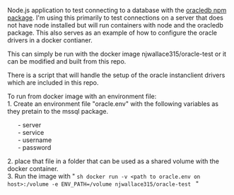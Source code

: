 Node.js application to test connecting to a database with the <a href="https://www.npmjs.com/package/oracledb">oracledb npm package</a>.
I'm using this primarily to test connections on a server that does not have node installed but will run containers with node and the oracledb package. This also serves as an example of how to configure the oracle drivers in a docker contianer.

This can simply be run with the docker image <a>njwallace315/oracle-test</a> or it can be modified and built from this repo.

There is a script that will handle the setup of the oracle instanclient drivers which are included in this repo.

To run from docker image with an environment file:  
    1. Create an environment file "oracle.env" with the following variables as they pretain to the mssql package.  
        <ul>
        - server  
        - service  
        - username  
        - password
        </ul>
    2. place that file in a folder that can be used as a shared volume with the docker container.  
    3. Run the image with "
        ```sh
            docker run -v <path to oracle.env on host>:/volume -e ENV_PATH=/volume njwallace315/oracle-test
        ``` "
